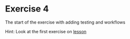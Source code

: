 # Exercise 4
The start of the exercise with adding testing and workflows 

Hint: Look at the first exercise on [lesson](https://coderefinery.github.io/testing/locally/)

